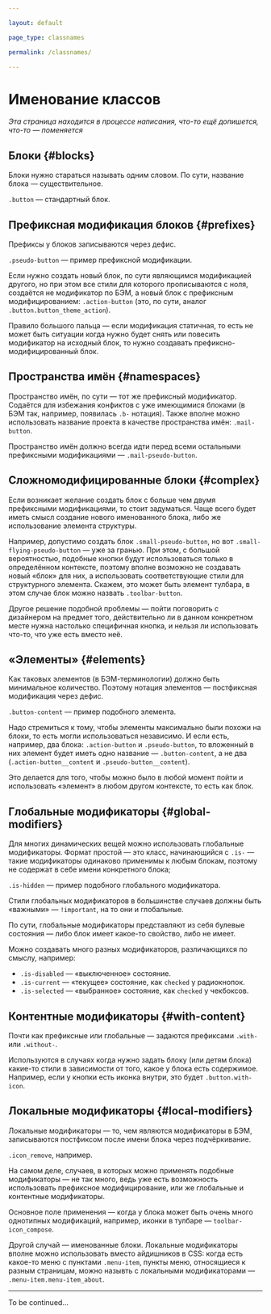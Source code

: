 ```yaml
---

layout: default

page_type: classnames

permalink: /classnames/

---
```


# Именование классов

_Эта страница находится в процессе написания, что-то ещё допишется, что-то — поменяется_

## Блоки {#blocks}

Блоки нужно стараться называть одним словом. По сути, название блока — существительное.

`.button` — стандартный блок.

## Префиксная модификация блоков {#prefixes}

Префиксы у блоков записываются через дефис.

`.pseudo-button` — пример префиксной модификации.

Если нужно создать новый блок, по сути являющимся модификацией другого, но при этом все стили для которого прописываются с ноля, создаётся не модификатор по БЭМ, а новый блок с префиксным модифицированием: `.action-button` (это, по сути, аналог `.button.button_theme_action`).

Правило большого пальца — если модификация статичная, то есть не может быть ситуации когда нужно будет снять или повесить модификатор на исходный блок, то нужно создавать префиксно-модифицированный блок.

## Пространства имён {#namespaces}

Пространство имён, по сути — тот же префиксный модификатор. Содаётся для избежания конфиктов с уже имеющимися блоками (в БЭМ так, например, появилась `.b-` нотация). Также вполне можно использовать название проекта в качестве пространства имён: `.mail-button`.

Пространство имён должно всегда идти перед всеми остальными префиксными модификациями — `.mail-pseudo-button`.

## Сложномодифицированные блоки {#complex}

Если возникает желание создать блок с больше чем двумя префиксными модификациями, то стоит задуматься. Чаще всего будет иметь смысл создание нового именованного блока, либо же использование элемента структуры.

Например, допустимо создать блок `.small-pseudo-button`, но вот `.small-flying-pseudo-button` — уже за гранью. При этом, с большой вероятностью, подобные кнопки будут использоваться только в определённом контексте, поэтому вполне возможно не создавать новый «блок» для них, а использовать соответствующие стили для структурного элемента. Скажем, это может быть элемент тулбара, в этом случае блок можно назвать `.toolbar-button`.

Другое решение подобной проблемы — пойти поговорить с дизайнером на предмет того, действительно ли в данном конкретном месте нужна настолько специфичная кнопка, и нельзя ли использовать что-то, что уже есть вместо неё.

## «Элементы» {#elements}

Как таковых элементов (в БЭМ-терминологии) должно быть минимальное количество. Поэтому нотация элементов — постфиксная модификация через дефис.

`.button-content` — пример подобного элемента.

Надо стремиться к тому, чтобы элементы максимально были похожи на блоки, то есть могли использоваться независимо. И если есть, например, два блока: `.action-button` и `.pseudo-button`, то вложенный в них элемент будет иметь одно название — `.button-content`, а не два (`.action-button__content` и `.pseudo-button__content`).

Это делается для того, чтобы можно было в любой момент пойти и использовать «элемент» в любом другом контексте, то есть как блок.

## Глобальные модификаторы {#global-modifiers}

Для многих динамических вещей можно использовать глобальные модификаторы. Формат простой — это класс, начинающийся с `.is-` — такие модификаторы одинаково применимы к любым блокам, поэтому не содержат в себе имени конкретного блока;

`.is-hidden` — пример подобного глобального модификатора.

Стили глобальных модификаторов в большинстве случаев должны быть «важными» — `!important`, на то они и глобальные.

По сути, глобальные модификаторы представляют из себя булевые состояния — либо блок имеет какое-то свойство, либо не имеет.

Можно создавать много разных модификаторов, различающихся по смыслу, например:

- `.is-disabled` — «выключенное» состояние.
- `.is-current` — «текущее» состояние, как `checked` у радиокнопок.
- `.is-selected` — «выбранное» состояние, как `checked` у чекбоксов.

## Контентные модификаторы {#with-content}

Почти как префиксные или глобальные — задаются префиксами `.with-` или `.without-`.

Используются в случаях когда нужно задать блоку (или детям блока) какие-то стили в зависимости от того, какое у блока есть содержимое. Например, если у кнопки есть иконка внутри, это будет `.button.with-icon`.

## Локальные модификаторы {#local-modifiers}

Локальные модификаторы — то, чем являются модификаторы в БЭМ, записываются постфиксом после имени блока через подчёркивание.

`.icon_remove`, например.

На самом деле, случаев, в которых можно применять подобные модификаторы — не так много, ведь уже есть возможность использовать префиксное модифицирование, или же глобальные и контентные модификаторы.

Основное поле применения — когда у блока может быть очень много однотипных модификаций, например, иконки в тулбаре — `toolbar-icon_compose`.

Другой случай — именованные блоки. Локальные модификаторы вполне можно использовать вместо айдишников в CSS: когда есть какое-то меню с пунктами `.menu-item`, пункты меню, относящиеся к разным страницам, можно назывть с локальными модификаторами — `.menu-item.menu-item_about`.

- - -

To be continued…
